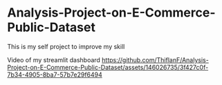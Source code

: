 # Analysis-Project-on-E-Commerce-Public-Dataset
This is my self project to improve my skill

Video of my streamlit dashboard
https://github.com/ThiflanF/Analysis-Project-on-E-Commerce-Public-Dataset/assets/146026735/3f427c0f-7b34-4905-8ba7-57b7e29f6494
